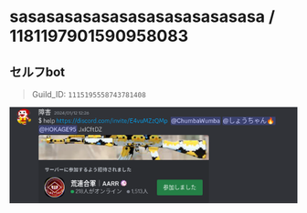 # sasasasasasasasasasasasasasa / 1181197901590958083

## セルフbot

> Guild_ID: `1115195558743781408`

![alt text](image.png)